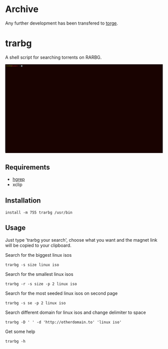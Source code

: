 # Archive

Any further development has been transfered to [torge](https://github.com/TUVIMEN/torge).

# trarbg

A shell script for searching torrents on RARBG.

![example](example.gif)

## Requirements

 - [hgrep](https://github.com/TUVIMEN/hgrep)
 - xclip

## Installation
    install -m 755 trarbg /usr/bin

## Usage

Just type 'trarbg your search', choose what you want and the magnet link will be copied to your clipboard.

Search for the biggest linux isos

    trarbg -s size linux iso

Search for the smallest linux isos

    trarbg -r -s size -p 2 linux iso

Search for the most seeded linux isos on second page

    trarbg -s se -p 2 linux iso

Search different domain for linux isos and change delimiter to space

    trarbg -D ' ' -d 'http://otherdomain.to' 'linux iso'

Get some help

    trarbg -h
